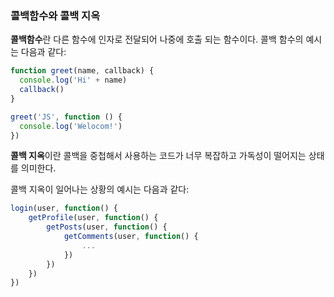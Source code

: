 ### 콜백함수와 콜백 지옥

**콜백함수**란 다른 함수에 인자로 전달되어 나중에 호출 되는 함수이다.
콜백 함수의 예시는 다음과 같다:

```javascript
function greet(name, callback) {
  console.log('Hi' + name)
  callback()
}

greet('JS', function () {
  console.log('Welocom!')
})
```

**콜백 지옥**이란 콜백을 중첩해서 사용하는 코드가 너무 복잡하고 가독성이 떨어지는 상태를 의미한다.

콜백 지옥이 일어나는 상황의 예시는 다음과 같다:

```javascript
login(user, function() {
    getProfile(user, function() {
        getPosts(user, function() {
            getComments(user, function() {
                ...
            })
        })
    })
})
```
